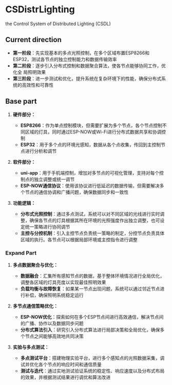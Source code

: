 # CSDistrLighting

the Control System of Distributed Lighting (CSDL)

## Current direction                                                          
- **第一阶段**：先实现基本的多点光照控制，在多个区域布置ESP8266和ESP32，测试各节点的独立控制能力和数据传输效率
- **第二阶段**：逐步引入分布式控制和数据聚合算法，使各节点能够协同工作，优化全
局照明效果
- **第三阶段**：进一步测试和优化，提升系统在复杂环境下的性能，确保分布式系统的高效性和可靠性

## Base part

1. **硬件部分：**
   - **ESP8266**：作为单点控制模块，但需要扩展为多个节点，各个节点控制不同区域的灯具，同时通过ESP-NOW或Wi-Fi进行分布式数据共享和协调控制
   - **ESP32**：用于多个点的环境光感知，数据从各个点收集，传回到主控制节点进行分析和调节

2. **软件部分：**
   - **uni-app**：用于手机端控制，增加对多节点的可视化管理，支持对每个控制点的独立调整或统一调节
   - **ESP-NOW通信协议**：使用该协议进行低延迟的数据传输，但需要解决多个节点的通信协调和广播问题，确保数据同步和一致性

3. **功能逻辑：**
   - **分布式光照控制**：通过多点测试，系统可以对不同区域的光线进行实时调整，确保各节点的灯具根据其所在环境的光照强度作出独立调整，也可设定统一策略进行协同调节
   - **主控与分控机制**：引入主控节点负责统一策略的制定，分控节点负责具体区域的执行。各节点可以根据局部环境或主控指令进行调整

### Expand Part

1. **多点数据聚合与优化：**
   - **数据融合**：汇集所有感知节点的数据，基于整体环境情况进行全局优化，调整各区域的灯具亮度以实现最佳照明效果
   - **负载均衡与故障恢复**：如果某一节点出现问题，系统可以通过邻近节点进行补偿，确保照明系统稳定运行

2. **多节点通信策略优化：**
   - **ESP-NOW优化**：探索如何在多个ESP节点间进行高效通信，解决节点间的广播、协作以及数据同步问题
   - **分布式算法引入**：研究引入分布式算法进行局部决策和全局优化，确保多个节点之间能够高效地共同决策

3. **实验与多点测试：**
   - **多点测试平台**：搭建物理实验平台，进行多个感知点的光照数据采集，调试并优化各个节点的响应时间和通信质量
   - **测试与迭代**：通过实地测试验证系统的稳定性、响应速度以及分布式布局的效果，并根据测试结果进行调优和算法改进
